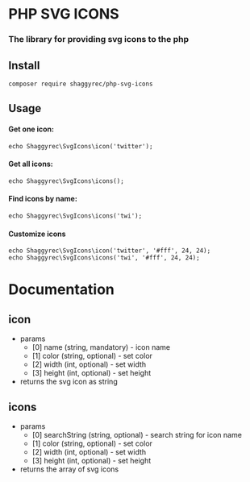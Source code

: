 # PHP SVG ICONS

### The library for providing svg icons to the php

## Install
    
    composer require shaggyrec/php-svg-icons
    
## Usage
 
#### Get one icon:
    echo Shaggyrec\SvgIcons\icon('twitter');

#### Get all icons:
    echo Shaggyrec\SvgIcons\icons();
    
#### Find icons by name:
    echo Shaggyrec\SvgIcons\icons('twi');

#### Customize icons

    echo Shaggyrec\SvgIcons\icon('twitter', '#fff', 24, 24);
    echo Shaggyrec\SvgIcons\icons('twi', '#fff', 24, 24);


# Documentation

## icon

- params
    - [0] name (string, mandatory) - icon name
    - [1] color (string, optional) - set color
    - [2] width (int, optional) - set width
    - [3] height (int, optional) - set height
- returns the svg icon as string

## icons

- params
    - [0] searchString (string, optional) - search string for icon name
    - [1] color (string, optional) - set color
    - [2] width (int, optional) - set width
    - [3] height (int, optional) - set height
- returns the array of svg icons
